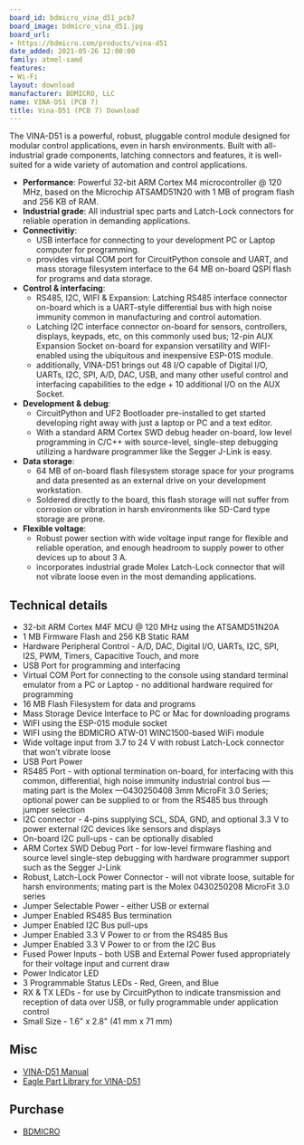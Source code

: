 ```yaml
---
board_id: bdmicro_vina_d51_pcb7
board_image: bdmicro_vina_d51.jpg
board_url:
- https://bdmicro.com/products/vina-d51
date_added: 2021-05-26 12:00:00
family: atmel-samd
features:
- Wi-Fi
layout: download
manufacturer: BDMICRO, LLC
name: VINA-D51 (PCB 7)
title: Vina-D51 (PCB 7) Download
---
```


The VINA-D51 is a powerful, robust, pluggable control module designed for modular control applications, even in harsh environments. Built with all-industrial grade components, latching connectors and features, it is well-suited for a wide variety of automation and control applications.

* **Performance**: Powerful 32-bit ARM Cortex M4 microcontroller @ 120 MHz, based on the Microchip ATSAMD51N20 with 1 MB of program flash and 256 KB of RAM.
* **Industrial grade**: All industrial spec parts and Latch-Lock connectors for reliable operation in demanding applications.
* **Connectivitiy**:
  * USB interface for connecting to your development PC or Laptop computer for programming.
  * provides virtual COM port for CircuitPython console and UART, and mass storage filesystem interface to the 64 MB on-board QSPI flash for programs and data storage.
* **Control & interfacing**:
  * RS485, I2C, WIFI & Expansion: Latching RS485 interface connector on-board which is a UART-style differential bus with high noise immunity common in manufacturing and control automation.
  * Latching I2C interface connector on-board for sensors, controllers, displays, keypads, etc, on this commonly used bus; 12-pin AUX Expansion Socket on-board for expansion versatility and WIFI-enabled using the ubiquitous and inexpensive ESP-01S module.
  * additionally, VINA-D51 brings out 48 I/O capable of Digital I/O, UARTs, I2C, SPI, A/D, DAC, USB, and many other useful control and interfacing capabilities to the edge + 10 additional I/O on the AUX Socket.
* **Development & debug**:
  * CircuitPython and UF2 Bootloader pre-installed to get started developing right away with just a laptop or PC and a text editor.
  * With a standard ARM Cortex SWD debug header on-board, low level programming in C/C++ with source-level, single-step debugging utilizing a hardware programmer like the Segger J-Link is easy.
* **Data storage**:
  * 64 MB of on-board flash filesystem storage space for your programs and data presented as an external drive on your development workstation.
  * Soldered directly to the board, this flash storage will not suffer from corrosion or vibration in harsh environments like SD-Card type storage are prone.
* **Flexible voltage**:
  * Robust power section with wide voltage input range for flexible and reliable operation, and enough headroom to supply power to other devices up to about 3 A.
  * incorporates industrial grade Molex Latch-Lock connector that will not vibrate loose even in the most demanding applications.

## Technical details

* 32-bit ARM Cortex M4F MCU @ 120 MHz using the ATSAMD51N20A
* 1 MB Firmware Flash and 256 KB Static RAM
* Hardware Peripheral Control - A/D, DAC, Digital I/O, UARTs, I2C, SPI, I2S, PWM, Timers, Capacitive Touch, and more
* USB Port for programming and interfacing
* Virtual COM Port for connecting to the console using standard terminal emulator from a PC or Laptop - no additional hardware required for programming
* 16 MB Flash Filesystem for data and programs
* Mass Storage Device Interface to PC or Mac for downloading programs
* WIFI using the ESP-01S module socket
* WIFI using the BDMICRO ATW-01 WINC1500-based WiFi module
* Wide voltage input from 3.7 to 24 V with robust Latch-Lock connector that won't vibrate loose
* USB Port Power
* RS485 Port - with optional termination on-board, for interfacing with this common, differential, high noise immunity industrial control bus — mating part is the Molex —0430250408 3mm MicroFit 3.0 Series; optional power can be supplied to or from the RS485 bus through jumper selection
* I2C connector - 4-pins supplying SCL, SDA, GND, and optional 3.3 V to power external I2C devices like sensors and displays
* On-board I2C pull-ups - can be optionally disabled
* ARM Cortex SWD Debug Port - for low-level firmware flashing and source level single-step debugging with hardware programmer support such as the Segger J-Link
* Robust, Latch-Lock Power Connector - will not vibrate loose, suitable for harsh environments; mating part is the Molex 0430250208 MicroFit 3.0 series
* Jumper Selectable Power - either USB or external
* Jumper Enabled RS485 Bus termination
* Jumper Enabled I2C Bus pull-ups
* Jumper Enabled 3.3 V Power to or from the RS485 Bus
* Jumper Enabled 3.3 V Power to or from the I2C Bus
* Fused Power Inputs - both USB and External Power fused appropriately for their voltage input and current draw
* Power Indicator LED
* 3 Programmable Status LEDs - Red, Green, and Blue
* RX & TX LEDs - for use by CircuitPython to indicate transmission and reception of data over USB, or fully programmable under application control
* Small Size - 1.6" x 2.8" (41 mm x 71 mm)

## Misc

* [VINA-D51 Manual](https://cdn.shopify.com/s/files/1/0087/5718/2544/files/vina-d51.pdf?v=1641358819)
* [Eagle Part Library for VINA-D51](https://cdn.shopify.com/s/files/1/0087/5718/2544/files/vina-d51.lbr?v=1620249715)

## Purchase

* [BDMICRO](https://bdmicro.com/products/vina-d51)
